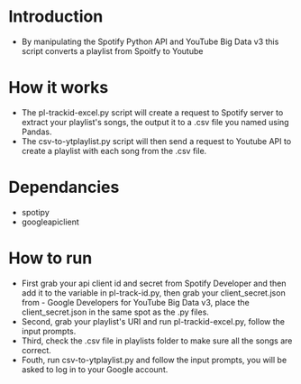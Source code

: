 # Introduction
- By manipulating the Spotify Python API and YouTube Big Data v3 this script converts a playlist from Spoitfy to Youtube

# How it works
- The pl-trackid-excel.py script will create a request to Spotify server to extract your playlist's songs, the output it to a .csv file you named using Pandas.
- The csv-to-ytplaylist.py script will then send a request to Youtube API to create a playlist with each song from the .csv file.

# Dependancies
- spotipy
- googleapiclient

# How to run
- First grab your api client id and secret from Spotify Developer and then add it to the variable in pl-track-id.py, then grab your client_secret.json from - Google Developers for YouTube Big Data v3, place the client_secret.json in the same spot as the .py files.
- Second, grab your playlist's URI and run pl-trackid-excel.py, follow the input prompts.
- Third, check the .csv file in playlists folder to make sure all the songs are correct.
- Fouth, run csv-to-ytplaylist.py and follow the input prompts, you will be asked to log in to your Google account.
